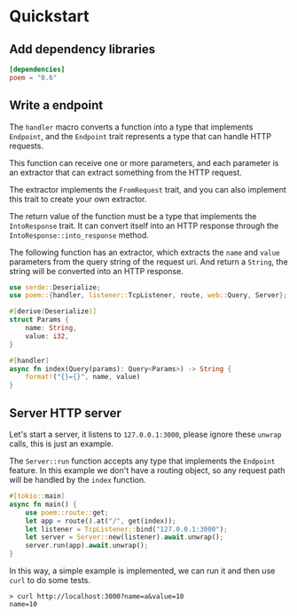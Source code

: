 # Quickstart

## Add dependency libraries

```toml
[dependencies]
poem = "0.6"
```

## Write a endpoint

The `handler` macro converts a function into a type that implements `Endpoint`, and the `Endpoint` trait represents
a type that can handle HTTP requests.

This function can receive one or more parameters, and each parameter is an extractor that can extract something from
the HTTP request.

The extractor implements the `FromRequest` trait, and you can also implement this trait to create your own extractor.

The return value of the function must be a type that implements the `IntoResponse` trait. It can convert itself into an
HTTP response through the `IntoResponse::into_response` method.

The following function has an extractor, which extracts the `name` and `value` parameters from the query string of the 
request uri. And return a `String`, the string will be converted into an HTTP response.

```rust
use serde::Deserialize;
use poem::{handler, listener::TcpListener, route, web::Query, Server};

#[derive(Deserialize)]
struct Params {
    name: String,
    value: i32,
}

#[handler]
async fn index(Query(params): Query<Params>) -> String {
    format!("{}={}", name, value)
}
```

## Server HTTP server

Let's start a server, it listens to `127.0.0.1:3000`, please ignore these `unwrap` calls, this is just an example.

The `Server::run` function accepts any type that implements the `Endpoint` feature. In this example we don't have a 
routing object, so any request path will be handled by the `index` function.

```rust
#[tokio::main]
async fn main() {
    use poem::route::get;
    let app = route().at("/", get(index));
    let listener = TcpListener::bind("127.0.0.1:3000");
    let server = Server::new(listener).await.unwrap();
    server.run(app).await.unwrap();
}
```

In this way, a simple example is implemented, we can run it and then use `curl` to do some tests.

```shell
> curl http://localhost:3000?name=a&value=10
name=10
```

